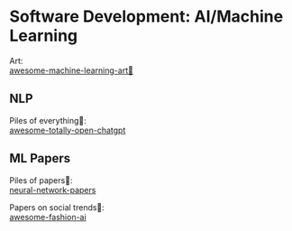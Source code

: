# Software Development: AI/Machine Learning

Art:  
[awesome-machine-learning-art💩](https://github.com/vibertthio/awesome-machine-learning-art)

## NLP

Piles of everything💩:  
[awesome-totally-open-chatgpt](https://github.com/nichtdax/awesome-totally-open-chatgpt)

## ML Papers

Piles of papers💩:  
[neural-network-papers](https://github.com/robertsdionne/neural-network-papers)

Papers on social trends💩:  
[awesome-fashion-ai](https://github.com/ayushidalmia/awesome-fashion-ai)
